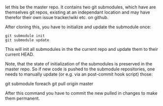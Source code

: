 let this be the master repo. It contains two git submodules, which have are
themselves git repos, existing at an independant location and may have therefor
their own issue tracker/wiki etc. on github.

After cloning this, you have to initialize and update the submodule once:
    
    git submodule init
    git submodule update

This will init all submodules in the the current repo and update them to their
current HEAD.

Note, that the state of initialization of the submodules is preserved in the master
repo. So if new code is pushed to the submodule repositories, one needs to 
manually update (or e.g. via an post-commit hook script) those:

   git submodule foreach git pull origin master

After this command you have to commit the new pulled in changes to make them 
permanent.
